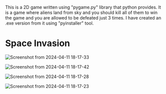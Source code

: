 This is a 2D game written using "pygame.py" library that python provides. 
It is a game where aliens land from sky and you should kill all of them to win the game and you are allowed to be defeated just 3 times. 
I have created an .exe version from it using "pyinstaller" tool.

# Space Invasion

![Screenshot from 2024-04-11 18-17-33](https://github.com/abdallah0128318/space-invasion/assets/59924964/dd64a1b7-d79e-46a9-982e-c5db17e14255)

![Screenshot from 2024-04-11 18-17-42](https://github.com/abdallah0128318/space-invasion/assets/59924964/798362d2-51b7-4210-b693-25bdafffebb7)

![Screenshot from 2024-04-11 18-17-28](https://github.com/abdallah0128318/space-invasion/assets/59924964/1deb02bd-c94f-4ba4-9483-61bf7c3c8303)

![Screenshot from 2024-04-11 18-17-23](https://github.com/abdallah0128318/space-invasion/assets/59924964/5eee28e4-97a7-4ec2-8926-b6dd344d978a)
